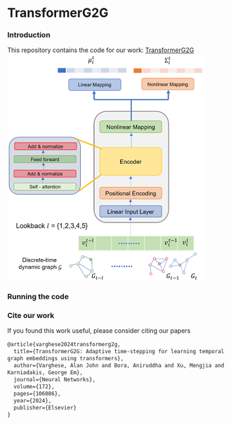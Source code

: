 # TransformerG2G

### Introduction
This repository contains the code for our work: [TransformerG2G](https://arxiv.org/abs/2307.02588)
<img src="transformerG2G.png" alt="architecture" width="450"/>


### Running the code

### Cite our work
If you found this work useful, please consider citing our papers
```
@article{varghese2024transformerg2g,
  title={TransformerG2G: Adaptive time-stepping for learning temporal graph embeddings using transformers},
  author={Varghese, Alan John and Bora, Aniruddha and Xu, Mengjia and Karniadakis, George Em},
  journal={Neural Networks},
  volume={172},
  pages={106086},
  year={2024},
  publisher={Elsevier}
}
```
